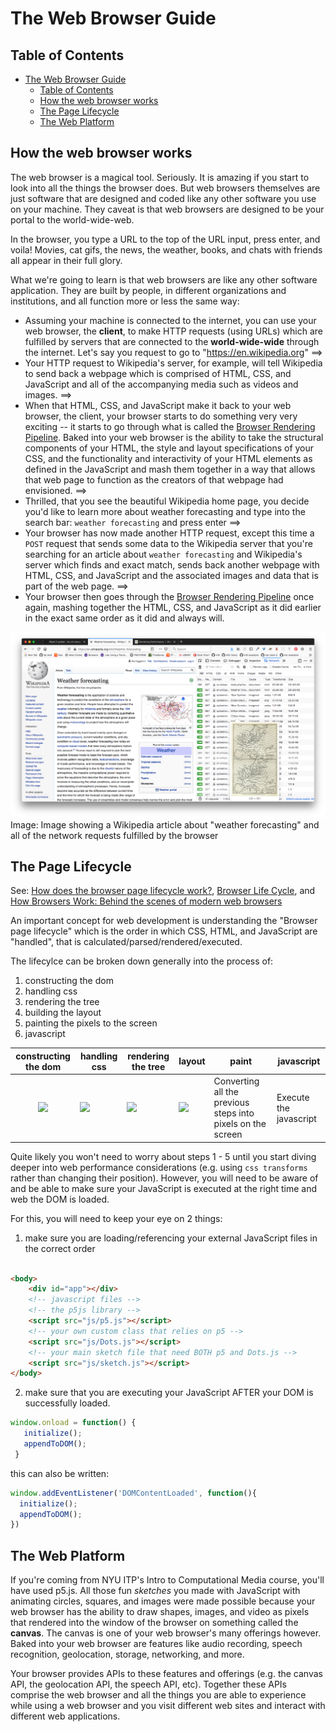 # The Web Browser Guide

## Table of Contents
- [The Web Browser Guide](#the-web-browser-guide)
  - [Table of Contents](#table-of-contents)
  - [How the web browser works](#how-the-web-browser-works)
  - [The Page Lifecycle](#the-page-lifecycle)
  - [The Web Platform](#the-web-platform)

## How the web browser works
The web browser is a magical tool. Seriously. It is amazing if you start to look into all the things the browser does. But web browsers themselves are just software that are designed and coded like any other software you use on your machine. They caveat is that web browsers are designed to be your portal to the world-wide-web. 

In the browser, you type a URL to the top of the URL input, press enter, and voila! Movies, cat gifs, the news, the weather, books, and chats with friends all appear in their full glory. 

What we're going to learn is that web browsers are like any other software application. They are built by people, in different organizations and institutions, and all function more or less the same way: 

* Assuming your machine is connected to the internet, you can use your web browser, the **client**, to make HTTP requests (using URLs) which are fulfilled by servers that are connected to the **world-wide-wide** through the internet. Let's say you request to go to "https://en.wikipedia.org" ==> 
* Your HTTP request to Wikipedia's server, for example, will tell Wikipedia to send back a webpage which is comprised of HTML, CSS, and JavaScript and all of the accompanying media such as videos and images. ==> 
* When that HTML, CSS, and JavaScript make it back to your web browser, the client, your browser starts to do something very very exciting -- it starts to go through what is called the [Browser Rendering Pipeline](http://dbaron.github.io/browser-rendering/). Baked into your web browser is the ability to take the structural components of your HTML, the style and layout specifications of your CSS, and the functionality and interactivity of your HTML elements as defined in the JavaScript and mash them together in a way that allows that web page to function as the creators of that webpage had envisioned. ==> 
* Thrilled, that you see the beautiful Wikipedia home page, you decide you'd like to learn more about weather forecasting and type into the search bar: `weather forecasting` and press enter ==>
* Your browser has now made another HTTP request, except this time a `POST` request that sends some data to the Wikipedia server that you're searching for an article about `weather forecasting` and Wikipedia's server which finds and exact match, sends back another webpage with HTML, CSS, and JavaScript and the associated images and data that is part of the web page. ==>
* Your browser then goes through the [Browser Rendering Pipeline](http://dbaron.github.io/browser-rendering/) once again, mashing together the HTML, CSS, and JavaScript as it did earlier in the exact same order as it did and always will. 

![Image showing a Wikipedia article about "weather forecasting" and all of the network requests fulfilled by the browser](/assets/week02-browser-01.png)
Image: Image showing a Wikipedia article about "weather forecasting" and all of the network requests fulfilled by the browser


## The Page Lifecycle

See: [How does the browser page lifecycle work?](https://stackoverflow.com/questions/44044956/how-does-browser-page-lifecycle-sequence-work), [Browser Life Cycle](https://dzone.com/articles/browser-life-cycle), and [How Browsers Work: Behind the scenes of modern web browsers](https://www.html5rocks.com/en/tutorials/internals/howbrowserswork/)

An important concept for web development is understanding the "Browser page lifecycle" which is the order in which CSS, HTML, and JavaScript are "handled", that is calculated/parsed/rendered/executed. 

The lifecylce can be broken down generally into the process of:

1. constructing the dom
2. handling css
3. rendering the tree
4. building the layout
5. painting the pixels to the screen
6. javascript

| constructing the dom | handling css | rendering the tree | layout | paint | javascript |
| :---: | --- | --- | --- | --- | --- |
| ![](https://i.stack.imgur.com/qBRao.png) | ![](https://i.stack.imgur.com/035w3.png) | ![](https://i.stack.imgur.com/Y9eFa.png) | ![](https://i.stack.imgur.com/eSgwA.png) | Converting all the previous steps into pixels on the screen | Execute the javascript |

Quite likely you won't need to worry about steps 1 - 5 until you start diving deeper into web performance considerations (e.g. using `css transforms` rather than changing their position). However, you will need to be aware of and be able to make sure your JavaScript is executed at the right time and web the DOM is loaded. 

For this, you will need to keep your eye on 2 things:

1. make sure you are loading/referencing your external JavaScript files in the correct order

  ```html
  
  <body>
      <div id="app"></div>
      <!-- javascript files -->
      <!-- the p5js library -->
      <script src="js/p5.js"></script>
      <!-- your own custom class that relies on p5 -->
      <script src="js/Dots.js"></script>
      <!-- your main sketch file that need BOTH p5 and Dots.js -->
      <script src="js/sketch.js"></script>
  </body>
  ```


2. make sure that you are executing your JavaScript AFTER your DOM is successfully loaded. 

  ```js
  window.onload = function() {
     initialize();
     appendToDOM();
   }
  ```

  this can also be written:

  ```js
  window.addEventListener('DOMContentLoaded', function(){
    initialize();
    appendToDOM();
  })
  ```



## The Web Platform

If you're coming from NYU ITP's Intro to Computational Media course, you'll have used p5.js. All those fun *sketches* you made with JavaScript with animating circles, squares, and images were made possible because your web browser has the ability to draw shapes, images, and video as pixels that rendered into the window of the browser on something called the **canvas**. The canvas is one of your web browser's many offerings however. Baked into your web browser are features like audio recording, speech recognition, geolocation, storage, networking, and more. 

Your browser provides APIs to these features and offerings (e.g. the canvas API, the geolocation API, the speech API, etc). Together these APIs comprise the web browser and all the things you are able to experience while using a web browser and you visit different web sites and interact with different web applications.
